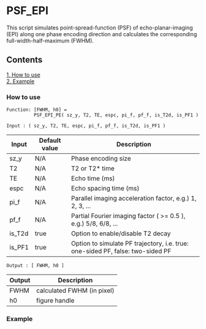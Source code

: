 # PSF_EPI
This script simulates point-spread-function (PSF) of echo-planar-imaging (EPI) along one phase encoding direction and calculates the corresponding full-width-half-maximum (FWHM). 

## Contents
[1. How to use](#How-to-use) <br>
[2. Example](#Example)


### How to use
```
Function: [FWHM, h0] =
          PSF_EPI_PE( sz_y, T2, TE, espc, pi_f, pf_f, is_T2d, is_PF1 )
```

`Input : ( sz_y, T2, TE, espc, pi_f, pf_f, is_T2d, is_PF1 )`

| Input | Default value | Description |
| ------ | ------ | ------ |
| sz_y   | N/A | Phase encoding size |
| T2     | N/A | T2 or T2* time |
| TE     | N/A | Echo time (ms) |
| espc   | N/A | Echo spacing time (ms) |
| pi_f   | N/A | Parallel imaging acceleration factor, e.g.) 1, 2, 3, ... |
| pf_f   | N/A | Partial Fourier imaging factor ( >= 0.5 ), e.g.) 5/8, 6/8, ... |
| is_T2d | true | Option to enable/disable T2 decay  |
| is_PF1 | true | Option to simulate PF trajectory, i.e. true: one-sided PF, false: two-sided PF |

`Output : [ FWHM, h0 ]`

| Output | Description |
| ------ | ------ |
| FWHM   | calculated FWHM (in pixel) |
| h0     | figure handle |


### Example
